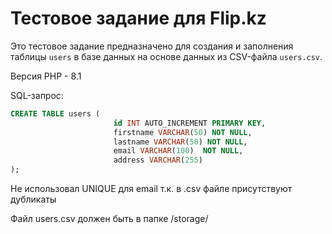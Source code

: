 # Тестовое задание для Flip.kz
Это тестовое задание предназначено для создания и заполнения таблицы `users` в базе данных на основе данных из CSV-файла `users.csv`.

Версия PHP - 8.1 

SQL-запрос:
```sql
CREATE TABLE users (
                       id INT AUTO_INCREMENT PRIMARY KEY,
                       firstname VARCHAR(50) NOT NULL,
                       lastname VARCHAR(50) NOT NULL,
                       email VARCHAR(100)  NOT NULL,
                       address VARCHAR(255)
);
```

Не использовал UNIQUE для email т.к. в .csv файле присутствуют дубликаты

Файл users.csv должен быть в папке /storage/

